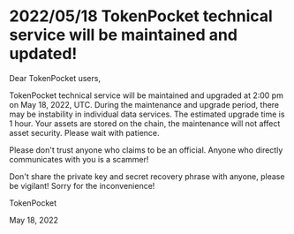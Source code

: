 # 2022/05/18 TokenPocket technical service will be maintained and updated!

Dear TokenPocket users,

TokenPocket technical service will be maintained and upgraded at 2:00 pm on May 18, 2022, UTC. During the maintenance and upgrade period, there may be instability in individual data services. The estimated upgrade time is 1 hour. Your assets are stored on the chain, the maintenance will not affect asset security. Please wait with patience.&#x20;

Please don't trust anyone who claims to be an official. Anyone who directly communicates with you is a scammer!&#x20;

Don't share the private key and secret recovery phrase with anyone, please be vigilant! Sorry for the inconvenience!



TokenPocket&#x20;

May 18, 2022
